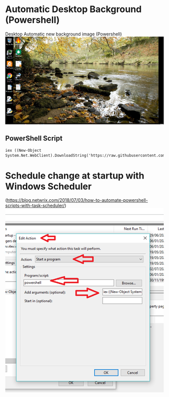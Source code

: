 # Automatic Desktop Background (Powershell)
Desktop Automatic new background image (Powershell) 
![](https://github.com/adegard/automaticdesktopbackground/blob/main/sfondo.png?raw=true)
## PowerShell Script
```
iex ((New-Object System.Net.WebClient).DownloadString('https://raw.githubusercontent.com/adegard/AutomaticDesktopBackground/main/NewDesktopImage.ps1'))
```


# Schedule change at startup with Windows Scheduler
(https://blog.netwrix.com/2018/07/03/how-to-automate-powershell-scripts-with-task-scheduler/)
![](https://github.com/adegard/WinScripts/blob/main/addonstartup.png?raw=true)
